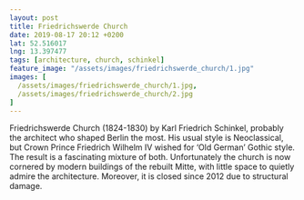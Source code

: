 ```yaml
---
layout: post
title: Friedrichswerde Church
date: 2019-08-17 20:12 +0200
lat: 52.516017
lng: 13.397477
tags: [architecture, church, schinkel]
feature_image: "/assets/images/friedrichswerde_church/1.jpg"
images: [
  /assets/images/friedrichswerde_church/1.jpg,
  /assets/images/friedrichswerde_church/2.jpg
]
---
```


Friedrichswerde Church (1824-1830) by Karl Friedrich Schinkel, probably the architect who shaped Berlin the most. His usual style is Neoclassical, but Crown Prince Friedrich Wilhelm IV wished for ‘Old German’ Gothic style. The result is a fascinating mixture of both. Unfortunately the church is now cornered by modern buildings of the rebuilt Mitte, with little space to quietly admire the architecture. Moreover, it is closed since 2012 due to structural damage.
